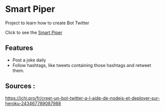 # Smart Piper

Project to learn how to create Bot Twitter

Click to see the [Smart Piper](https://twitter.com/SmartPiper_)

## Features

- Post a joke daily
- Follow hashtags, like tweets containing those hashtags and retweet them.

## Sources :

https://ichi.pro/fr/creer-un-bot-twitter-a-l-aide-de-nodejs-et-deployer-sur-heroku-243467789087988